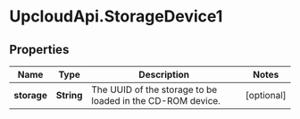# UpcloudApi.StorageDevice1

## Properties
Name | Type | Description | Notes
------------ | ------------- | ------------- | -------------
**storage** | **String** | The UUID of the storage to be loaded in the CD-ROM device. | [optional] 


